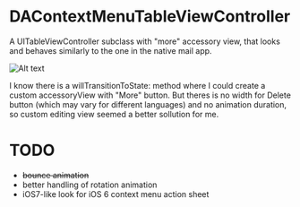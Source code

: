 DAContextMenuTableViewController
================================

A UITableViewController subclass with "more" accessory view, that looks and behaves similarly to the one in the native mail app.

![Alt text](DAContextMenuTableViewController.gif)

I know there is a willTransitionToState: method where I could create a custom accessoryView with "More" button. 
But theres is no width for Delete button (which may vary for different languages) and no animation duration, so custom editing view seemed a better sollution for me.


TODO
==============

- <del>bounce animation</del>
- better handling of rotation animation
- iOS7-like look for iOS 6 context menu action sheet
